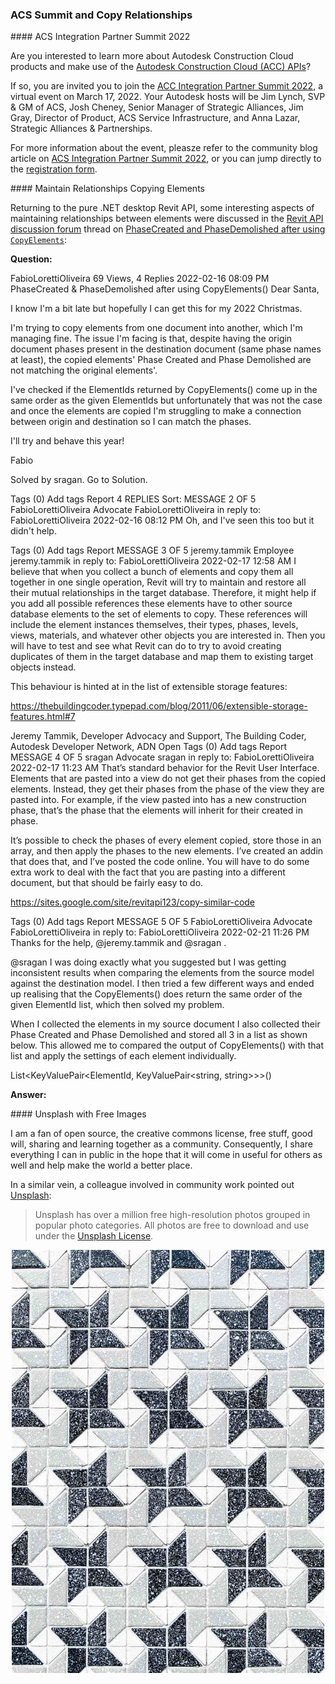 <head>
<meta http-equiv="Content-Type" content="text/html; charset=utf-8">
<link rel="stylesheet" type="text/css" href="bc.css">
<script src="https://cdn.rawgit.com/google/code-prettify/master/loader/run_prettify.js" type="text/javascript"></script>
</head>

<!---

- ACS Integration Partner Summit 2022
  https://forge.autodesk.com/blog/acs-integration-partner-summit-2022
  registration
  https://autodesk.registration.goldcast.io/events/636f754d-f617-4a4f-8fa9-38108c6f19d7

- maintain relationships copying elements
  PhaseCreated & PhaseDemolished after using CopyElements()
  https://forums.autodesk.com/t5/revit-api-forum/phasecreated-amp-phasedemolished-after-using-copyelements/m-p/10964247

- Unsplash
  https://unsplash.com
  Unsplash has over a million free high-resolution photos. Explore these popular photo categories on Unsplash. All photos here are free to download and use under the Unsplash License.

twitter:

&ndash; 
...

linkedin:

#bim #DynamoBim #ForgeDevCon #Revit #API #IFC #SDK #AI #VisualStudio #Autodesk #AEC #adsk

the [Revit API discussion forum](http://forums.autodesk.com/t5/revit-api-forum/bd-p/160) thread

<center>
<img src="img/" alt="" title="" width="600"/>
<p style="font-size: 80%; font-style:italic"></p>
</center>

-->

### ACS Summit and Copy Relationships

####<a name="2"></a> ACS Integration Partner Summit 2022

Are you interested to learn more about Autodesk Construction Cloud products and make use of 
the [Autodesk Construction Cloud (ACC) APIs](https://forge.autodesk.com/apis-and-services/autodesk-construction-cloud-acc-apis)?

If so, you are invited you to join the [ACC Integration Partner Summit 2022](https://autodesk.registration.goldcast.io/events/636f754d-f617-4a4f-8fa9-38108c6f19d7),
a virtual event on March 17, 2022.
Your Autodesk hosts will be Jim Lynch, SVP & GM of ACS, Josh Cheney, Senior Manager of Strategic Alliances, Jim Gray, Director of Product, ACS Service Infrastructure, and Anna Lazar, Strategic Alliances & Partnerships.

For more information about the event, pleasze refer to the community blog article
on [ACS Integration Partner Summit 2022](https://forge.autodesk.com/blog/acs-integration-partner-summit-2022),
or you can jump directly to
the [registration form](https://autodesk.registration.goldcast.io/events/636f754d-f617-4a4f-8fa9-38108c6f19d7).

####<a name="3"></a> Maintain Relationships Copying Elements

Returning to the pure .NET desktop Revit API, some interesting aspects of maintaining relationships between elements were discussed in
the [Revit API discussion forum](http://forums.autodesk.com/t5/revit-api-forum/bd-p/160) thread
on [PhaseCreated and PhaseDemolished after using `CopyElements`](https://forums.autodesk.com/t5/revit-api-forum/phasecreated-amp-phasedemolished-after-using-copyelements/m-p/10964247):

**Question:**

 FabioLorettiOliveira 69 Views, 4 Replies
‎2022-02-16 08:09 PM 
PhaseCreated & PhaseDemolished after using CopyElements()
Dear Santa,

I know I'm a bit late but hopefully I can get this for my 2022 Christmas.

I'm trying to copy elements from one document into another, which I'm managing fine. The issue I'm facing is that, despite having the origin document phases present in the destination document (same phase names at least), the copied elements' Phase Created and Phase Demolished are not matching the original elements'.

I've checked if the ElementIds returned by CopyElements() come up in the same order as the given ElementIds but unfortunately that was not the case and once the elements are copied I'm struggling to make a connection between origin and destination so I can match the phases.

I'll try and behave this year!

Fabio

 Solved by sragan. Go to Solution.

Tags (0)
Add tags
Report
4 REPLIES 
Sort: 
MESSAGE 2 OF 5
FabioLorettiOliveira
 Advocate FabioLorettiOliveira in reply to: FabioLorettiOliveira
‎2022-02-16 08:12 PM 
Oh, and I've seen this too but it didn't help.

Tags (0)
Add tags
Report
MESSAGE 3 OF 5
jeremy.tammik
 Employee jeremy.tammik in reply to: FabioLorettiOliveira
‎2022-02-17 12:58 AM 
I believe that when you collect a bunch of elements and copy them all together in one single operation, Revit will try to maintain and restore all their mutual relationships in the target database. Therefore, it might help if you add all possible references these elements have to other source database elements to the set of elements to copy. These references will include the element instances themselves, their types, phases, levels, views, materials, and whatever other objects you are interested in. Then you will have to test and see what Revit can do to try to avoid creating duplicates of them in the target database and map them to existing target objects instead.

This behaviour is hinted at in the list of extensible storage features:

https://thebuildingcoder.typepad.com/blog/2011/06/extensible-storage-features.html#7

Jeremy Tammik,  Developer Advocacy and Support, The Building Coder, Autodesk Developer Network, ADN Open
Tags (0)
Add tags
Report
MESSAGE 4 OF 5
sragan
 Advocate sragan in reply to: FabioLorettiOliveira
‎2022-02-17 11:23 AM 
That’s standard behavior for the Revit User Interface.  Elements that are pasted into a view do not get their phases from the copied elements.  Instead, they get their phases from the phase of the view they are pasted into.   For example, if the view pasted into has a new construction phase, that’s the phase that the elements will inherit for their created in phase.

It’s possible to check the phases of every element copied, store those in an array, and then apply the phases to the new elements.  I’ve created an addin that does that, and I’ve posted the code online.  You will have to do some extra work to deal with the fact that you are pasting into a different document, but that should be fairly easy to do.

https://sites.google.com/site/revitapi123/copy-similar-code

Tags (0)
Add tags
Report
MESSAGE 5 OF 5
FabioLorettiOliveira
 Advocate FabioLorettiOliveira in reply to: FabioLorettiOliveira
‎2022-02-21 11:26 PM 
Thanks for the help, @jeremy.tammik and @sragan .

@sragan I was doing exactly what you suggested but I was getting inconsistent results when comparing the elements from the source model against the destination model. I then tried a few different ways and ended up realising that the CopyElements() does return the same order of the given ElementId list, which then solved my problem.

When I collected the elements in my source document I also collected their Phase Created and Phase Demolished and stored all 3 in a list as shown below. This allowed me to compared the output of CopyElements() with that list and apply the settings of each element individually.

List<KeyValuePair<ElementId, KeyValuePair<string, string>>>()

**Answer:** 

####<a name="4"></a> Unsplash with Free Images

I am a fan of open source, the creative commons license, free stuff, good will, sharing and learning together as a community.
Consequently, I share everything I can in public in the hope that it will come in useful for others as well and help make the world a better place.

In a similar vein, a colleague involved in community work pointed
out [Unsplash](https://unsplash.com):

> Unsplash has over a million free high-resolution photos grouped in popular photo categories.
All photos are free to download and use under
the [Unsplash License](https://unsplash.com/license).

<center>
<img src="img/clark_van_der_beken_dtFnCDYHA2Q_unsplash.jpg" alt="Unsplash" title="Unsplash" width="500"/> <!-- 1000 -->
</center>
